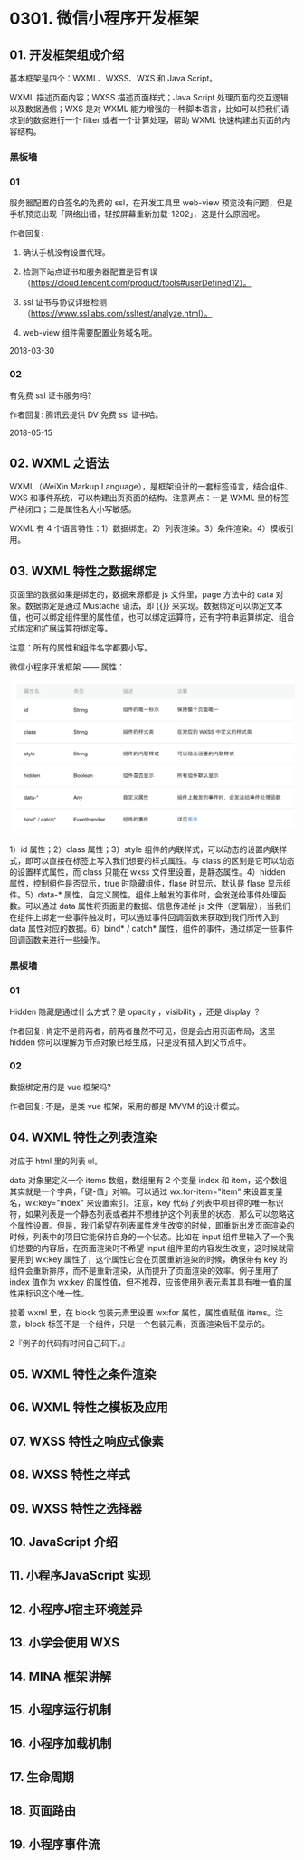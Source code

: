 # 0301. 微信小程序开发框架

## 01. 开发框架组成介绍

基本框架是四个：WXML、WXSS、WXS 和 Java Script。

WXML 描述页面内容；WXSS 描述页面样式；Java Script 处理页面的交互逻辑以及数据通信；WXS 是对 WXML 能力增强的一种脚本语言，比如可以把我们请求到的数据进行一个 filter 或者一个计算处理，帮助 WXML 快速构建出页面的内容结构。

### 黑板墙

### 01

服务器配置的自签名的免费的 ssl，在开发工具里 web-view 预览没有问题，但是手机预览出现「网络出错，轻按屏幕重新加载-1202」，这是什么原因呢。

作者回复: 

1. 确认手机没有设置代理。

2. 检测下站点证书和服务器配置是否有误（https://cloud.tencent.com/product/tools#userDefined12）。
3. ssl 证书与协议详细检测（https://www.ssllabs.com/ssltest/analyze.html）。
4. web-view 组件需要配置业务域名哦。

2018-03-30

### 02

有免费 ssl 证书服务吗?

作者回复: 腾讯云提供 DV 免费 ssl 证书哈。

2018-05-15

## 02. WXML 之语法

WXML（WeiXin Markup Language），是框架设计的⼀套标签语⾔，结合组件、 WXS 和事件系统，可以构建出⻚页⾯的结构。注意两点：一是 WXML 里的标签严格闭口；二是属性名大小写敏感。

WXML 有 4 个语言特性：1）数据绑定。2）列表渲染。3）条件渲染。4）模板引用。

## 03. WXML 特性之数据绑定

页面里的数据如果是绑定的，数据来源都是 js 文件里，page 方法中的 data 对象。数据绑定是通过 Mustache 语法，即 {{}} 来实现。数据绑定可以绑定文本值，也可以绑定组件里的属性值，也可以绑定运算符，还有字符串运算绑定、组合式绑定和扩展运算符绑定等。

注意：所有的属性和组件名字都要小写。

微信⼩程序开发框架 —— 属性：

![](./res/2019001.png)

1）id 属性；2）class 属性；3）style 组件的内联样式，可以动态的设置内联样式，即可以直接在标签上写入我们想要的样式属性。与 class 的区别是它可以动态的设置样式属性，而 class 只能在 wxss 文件里设置，是静态属性。4）hidden 属性，控制组件是否显示，true 时隐藏组件，flase 时显示，默认是 flase 显示组件。5）data-* 属性，自定义属性，组件上触发的事件时，会发送给事件处理函数。可以通过 data 属性将页面里的数据、信息传递给 js 文件（逻辑层），当我们在组件上绑定一些事件触发时，可以通过事件回调函数来获取到我们所传入到 data 属性对应的数据。6）bind* / catch* 属性，组件的事件，通过绑定一些事件回调函数来进行一些操作。

### 黑板墙

### 01

Hidden 隐藏是通过什么方式？是 opacity ，visibility ，还是 display ？

作者回复: 肯定不是前两者，前两者虽然不可见，但是会占用页面布局，这里 hidden 你可以理解为节点对象已经生成，只是没有插入到父节点中。

### 02

数据绑定用的是 vue 框架吗?

作者回复: 不是，是类 vue 框架，采用的都是 MVVM 的设计模式。

## 04. WXML 特性之列表渲染

对应于 html 里的列表 ul。

data 对象里定义一个 items 数组，数组里有 2 个变量 index 和 item，这个数组其实就是一个字典，「键-值」对嘛。可以通过 wx:for-item="item" 来设置变量名，wx:key="index" 来设置索引。注意，key 代码了列表中项目得的唯一标识符，如果列表是一个静态列表或者并不想维护这个列表里的状态，那么可以忽略这个属性设置。但是，我们希望在列表属性发生改变的时候，即重新出发页面渲染的时候，列表中的项目它能保持自身的一个状态。比如在 input 组件里输入了一个我们想要的内容后，在页面渲染时不希望 input 组件里的内容发生改变，这时候就需要用到 wx:key 属性了，这个属性它会在页面重新渲染的时候，确保带有 key 的组件会重新排序，而不是重新渲染，从而提升了页面渲染的效率。例子里用了 index 值作为 wx:key 的属性值，但不推荐，应该使用列表元素其具有唯一值的属性来标识这个唯一性。

接着 wxml 里，在 block 包装元素里设置 wx:for 属性，属性值赋值 items。注意，block 标签不是一个组件，只是一个包装元素，页面渲染后不显示的。

2『例子的代码有时间自己码下。』

## 05. WXML 特性之条件渲染


## 06. WXML 特性之模板及应用

## 07. WXSS 特性之响应式像素

## 08. WXSS 特性之样式


## 09. WXSS 特性之选择器

## 10. JavaScript 介绍

## 11. 小程序JavaScript 实现

## 12. 小程序J宿主环境差异

## 13. 小学会使用 WXS

## 14. MINA 框架讲解


## 15. 小程序运行机制


## 16. 小程序加载机制


## 17. 生命周期



## 18. 页面路由



## 19. 小程序事件流



